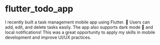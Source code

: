 # flutter_todo_app
 I recently built a task management mobile app using Flutter. 📝 Users can add, edit, and delete tasks easily. The app also supports dark mode 🌙 and local notifications!  This was a great opportunity to apply my skills in mobile development and improve UI/UX practices.
